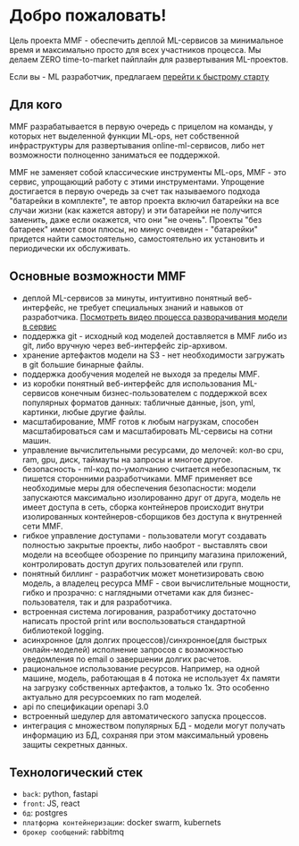 # Добро пожаловать!

Цель проекта MMF - обеспечить деплой ML-сервисов за минимальное время и максимально просто для всех участников процесса. 
Мы делаем ZERO time-to-market пайплайн для развертывания ML-проектов. 

Если вы - ML разработчик, предлагаем [перейти к быстрому старту](quick.md)

## Для кого
MMF разрабатывается в первую очередь с прицелом на команды, у которых нет выделенной функции ML-ops, нет собственной 
инфраструктуры для развертывания online-ml-сервисов, либо нет возможности полноценно заниматься ее поддержкой.

MMF не заменяет собой классические инструменты ML-ops, MMF - это сервис, упрощающий работу с этими
инструментами. Упрощение достигается в первую очередь за счет так называемого подхода "батарейки в комплекте", те автор
проекта включил батарейки на все случаи жизни (как кажется автору) и эти батарейки не получится заменить, даже если окажется, что они "не 
очень". Проекты "без батареек" имеют свои плюсы, но минус очевиден - "батарейки" придется найти самостоятельно, 
самостоятельно их установить и периодически их обслуживать.

## Основные возможности MMF

- деплой ML-сервисов за минуты, интуитивно понятный веб-интерфейс, не требует специальных знаний и навыков от разработчика. 
[Посмотреть видео процесса разворачивания модели в сервис]()
- поддержка git - исходный код моделей доставляется в MMF либо из git, либо вручную через веб-интерфейс zip-архивом.
- хранение артефактов модели на S3 - нет необходимости загружать в git большие бинарные файлы.
- поддержка дообучения моделей не выходя за пределы MMF.
- из коробки понятный веб-интерфейс для использования ML-сервисов конечным бизнес-пользователем с поддержкой всех 
популярных форматов данных: табличные данные, json, yml, картинки, любые другие файлы.
- масштабирование, MMF готов к любым нагрузкам, способен масштабироваться сам и масштабировать ML-сервисы на сотни машин.
- управление вычислительными ресурсами, до мелочей: кол-во cpu, ram, gpu, диск, таймауты на запросы и многое другое.
- безопасность - ml-код по-умолчанию считается небезопасным, тк пишется сторонними разработчиками. MMF применяет все
необходимые меры для обеспечения безопасности: модели запускаются максимально изолированно друг от друга, модель не 
имеет доступа в сеть, сборка контейнеров происходит внутри изолированных контейнеров-сборщиков без доступа к внутренней 
сети MMF.
- гибкое управление доступами - пользователи могут создавать полностью закрытые проекты, либо наоброт - выставлять свои
модели на всеобщее обозрение по принципу магазина приложений, контролировать доступ других
пользователей или групп.
- понятный биллинг - разработчик может монетизировать свою модель, а владелец ресурса MMF - свои 
вычислительные мощности, гибко и прозрачно: с наглядными отчетами как для бизнес-пользователя, так и для разработчика.
- встроенная система логирования, разработчику достаточно написать простой print или воспользоваться стандартной 
библиотекой logging.
- асинхронное (для долгих процессов)/синхронное(для быстрых онлайн-моделей) исполнение запросов с возможностью 
уведомления по email о завершении долгих расчетов. 
- рациональное использование ресурсов. Например, на одной машине, модель, работающая в 4 потока не использует 4x памяти 
на загрузку собственных артефактов, а только 1x. Это особенно актуально для ресурсоемких по ram моделей.  
- api по спецификации openapi 3.0
- встроенный шедулер для автоматического запуска процессов.
- интеграция с множеством популярных БД - модели могут получать информацию из БД, сохраняя при этом максимальный уровень 
защиты секретных данных.

## Технологический стек

- `back`: python, fastapi
- `front`: JS, react
- `бд`: postgres
- `платформа контейнеризации`: docker swarm, kubernets
- `брокер сообщений`: rabbitmq

